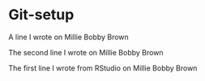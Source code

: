 # Git-setup

A line I wrote on Millie Bobby Brown

The second line I wrote on Millie Bobby Brown

The first line I wrote from RStudio on Millie Bobby Brown
